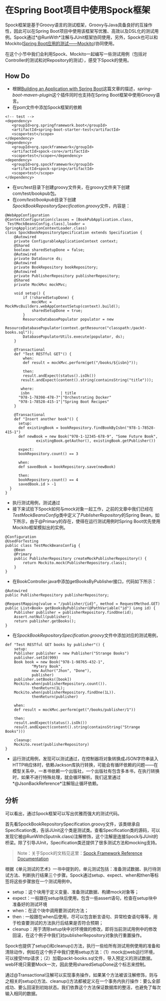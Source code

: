 # 在Spring Boot项目中使用Spock框架

Spock框架是基于Groovy语言的测试框架，Groovy与Java具备良好的互操作性，因此可以在Spring Boot项目中使用该框架写优雅、高效以及DSL化的测试用例。Spock通过*@RunWith*注解与JUnit框架协同使用，另外，Spock也可以和Mockito([Spring Boot应用的测试——Mockito](test-mockito.md))协同使用。

在这个小节中我们会利用Spock、Mockito一起编写一些测试用例（包括对Controller的测试和对Repository的测试），感受下Spock的使用。

## How Do

- 根据[Building an Application with Spring Boot](https://spring.io/guides/gs/spring-boot/)这篇文章的描述，*spring-boot-maven-plugin*这个插件同时也支持在Spring Boot框架中使用Groovy语言。
- 在pom文件中添加Spock框架的依赖

```
<!-- test -->
<dependency>
   <groupId>org.springframework.boot</groupId>
   <artifactId>spring-boot-starter-test</artifactId>
   <scope>test</scope>
</dependency>
<dependency>
   <groupId>org.spockframework</groupId>
   <artifactId>spock-core</artifactId>
   <scope>test</scope></dependency>
<dependency>
   <groupId>org.spockframework</groupId>
   <artifactId>spock-spring</artifactId>
   <scope>test</scope>
</dependency>
```

- 在src/test目录下创建groovy文件夹，在groovy文件夹下创建com/test/bookpub包。
- 在*com/test/bookpub*目录下创建*SpockBookRepositorySpecification.groovy*文件，内容是：

```
@WebAppConfiguration
@ContextConfiguration(classes = [BookPubApplication.class,
 TestMockBeansConfig.class],loader = SpringApplicationContextLoader.class)
class SpockBookRepositorySpecification extends Specification {
    @Autowired
    private ConfigurableApplicationContext context;
    @Shared
    boolean sharedSetupDone = false;
    @Autowired
    private DataSource ds;
    @Autowired
    private BookRepository bookRepository;
    @Autowired
    private PublisherRepository publisherRepository;
    @Shared
    private MockMvc mockMvc;

    void setup() {
        if (!sharedSetupDone) {
            mockMvc = MockMvcBuilders.webAppContextSetup(context).build();
            sharedSetupDone = true;
        }
        ResourceDatabasePopulator populator = new 
               ResourceDatabasePopulator(context.getResource("classpath:/packt-books.sql"));
        DatabasePopulatorUtils.execute(populator, ds);
    }

    @Transactional
    def "Test RESTful GET"() {
        when:
        def result = mockMvc.perform(get("/books/${isbn}"));
  
        then:
        result.andExpect(status().isOk()) 
       result.andExpect(content().string(containsString("title")));

       where:
       isbn              | title
      "978-1-78398-478-7"|"Orchestrating Docker"
      "978-1-78528-415-1"|"Spring Boot Recipes"
    }

    @Transactional
    def "Insert another book"() {
      setup:
      def existingBook = bookRepository.findBookByIsbn("978-1-78528-415-1")
      def newBook = new Book("978-1-12345-678-9", "Some Future Book",
              existingBook.getAuthor(), existingBook.getPublisher())

      expect:
      bookRepository.count() == 3

      when:
      def savedBook = bookRepository.save(newBook)

      then:
      bookRepository.count() == 4
      savedBook.id > -1
  }
}
```

- 执行测试用例，测试通过
- 接下来试验下Spock如何与mock对象一起工作，之前的文章中我们已经在*TestMockBeansConfig*类中定义了*PublisherRepository*的Spring Bean，如下所示，由于@Primary的存在，使得在运行测试用例时Spring Boot优先使用Mockito框架模拟出的实例。

```
@Configuration
@UsedForTesting
public class TestMockBeansConfig {
    @Bean
    @Primary
    public PublisherRepository createMockPublisherRepository() {
        return Mockito.mock(PublisherRepository.class);
    }
}
```

- 在BookController.java中添加getBooksByPublisher接口，代码如下所示：

```
@Autowired
public PublisherRepository publisherRepository;

@RequestMapping(value = "/publisher/{id}", method = RequestMethod.GET)
public List<Book> getBooksByPublisher(@PathVariable("id") Long id) {
    Publisher publisher = publisherRepository.findOne(id);
    Assert.notNull(publisher);
    return publisher.getBooks();
}
```

- 在*SpockBookRepositorySpecification.groovy*文件中添加对应的测试用例，

```
def "Test RESTful GET books by publisher"() {
    setup:
    Publisher publisher = new Publisher("Strange Books")
    publisher.setId(999)
    Book book = new Book("978-1-98765-432-1",
            "Mytery Book",
            new Author("Jhon", "Done"),
            publisher)
    publisher.setBooks([book])
    Mockito.when(publisherRepository.count()).
            thenReturn(1L);
    Mockito.when(publisherRepository.findOne(1L)).
            thenReturn(publisher)

    when:
    def result = mockMvc.perform(get("/books/publisher/1"))

    then:
    result.andExpect(status().isOk())
    result.andExpect(content().string(containsString("Strange Books")))

    cleanup:
    Mockito.reset(publisherRepository)
}
```

- 运行测试用例，发现可以测试通过，在控制器将对象转换成JSON字符串装入HTTP响应体时，依赖Jackson库执行转换，可能会有循环依赖的问题——在模型关系中，一本书依赖一个出版社，一个出版社有包含多本书，在执行转换时，如果不进行特殊处理，就会循环解析。我们这里通过*@JsonBackReference*注解阻止循环依赖。

## 分析

可以看出，通过Spock框架可以写出优雅而强大的测试代码。

首先看SpockBookRepositorySpecification.groovy文件，该类继承自Specification类，告诉JUnit这个类是测试类。查看Specification类的源码，可以发现它被@RunWith(Sputnik.class)注解修饰，这个注解是连接Spock与JUnit的桥梁。除了引导JUnit，Specification类还提供了很多测试方法和mocking支持。

>Note：关于Spock的文档见这里：[Spock Framework Reference Documentation](http://spockframework.github.io/spock/docs/1.0/index.html)

根据《单元测试的艺术》一书中提到的，单元测试包括：准备测试数据、执行待测试方法、判断执行结果三个步骤。Spock通过setup、expect、when和then等标签将这些步骤放在一个测试用例中。

- setup：这个块用于定义变量、准备测试数据、构建mock对象等；
- expect：一般跟在setup块后使用，包含一些assert语句，检查在setup块中准备好的测试环境
- when：在这个块中调用要测试的方法；
- then : 一般跟在when后使用，尽可以包含断言语句、异常检查语句等等，用于检查要测试的方法执行后结果是否符合预期；
- cleanup：用于清除setup块中对环境做的修改，即将当前测试用例中的修改回滚，在这个例子中我们对publisherRepository对象执行重置操作。

Spock也提供了setup()和cleanup()方法，执行一些给所有测试用例使用的准备和清除动作，例如在这个例子中我们使用setup方法：（1）mock出web运行环境，可以接受http请求；（2）加载packt-books.sql文件，导入预定义的测试数据。web环境只需要Mock一次，因此使用sharedSetupDone这个标志来控制。

通过@Transactional注解可以实现事务操作，如果某个方法被该注解修饰，则与之相关的setup()方法、cleanup()方法都被定义在一个事务内执行操作：要么全部成功、要么回滚到初始状态。我们依靠这个方法保证数据库的整洁，也避免了每次输入相同的数据。
